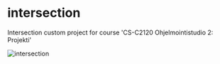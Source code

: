 # intersection
Intersection custom project for course 'CS-C2120 Ohjelmointistudio 2: Projekti'

![intersection](https://user-images.githubusercontent.com/71636573/215030620-34f7e8a0-bf1e-45bf-b2ba-9c5f946e46aa.jpg)
